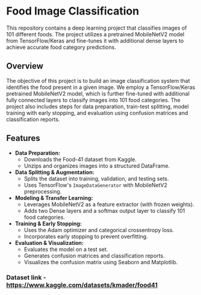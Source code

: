 # Food Image Classification

This repository contains a deep learning project that classifies images of 101 different foods. The project utilizes a pretrained MobileNetV2 model from TensorFlow/Keras and fine-tunes it with additional dense layers to achieve accurate food category predictions.

## Overview
The objective of this project is to build an image classification system that identifies the food present in a given image. We employ a TensorFlow/Keras pretrained MobileNetV2 model, which is further fine-tuned with additional fully connected layers to classify images into 101 food categories. The project also includes steps for data preparation, train-test splitting, model training with early stopping, and evaluation using confusion matrices and classification reports.

## Features
- **Data Preparation:** 
  - Downloads the Food-41 dataset from Kaggle.
  - Unzips and organizes images into a structured DataFrame.
- **Data Splitting & Augmentation:** 
  - Splits the dataset into training, validation, and testing sets.
  - Uses TensorFlow's `ImageDataGenerator` with MobileNetV2 preprocessing.
- **Modeling & Transfer Learning:** 
  - Leverages MobileNetV2 as a feature extractor (with frozen weights).
  - Adds two Dense layers and a softmax output layer to classify 101 food categories.
- **Training & Early Stopping:** 
  - Uses the Adam optimizer and categorical crossentropy loss.
  - Incorporates early stopping to prevent overfitting.
- **Evaluation & Visualization:** 
  - Evaluates the model on a test set.
  - Generates confusion matrices and classification reports.
  - Visualizes the confusion matrix using Seaborn and Matplotlib.


### Dataset link - https://www.kaggle.com/datasets/kmader/food41
